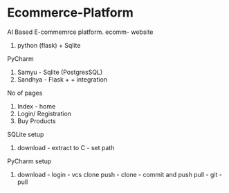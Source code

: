 # Ecommerce-Platform
AI Based E-commemrce platform.
ecomm- website

1. python (flask) + Sqlite

PyCharm

1. Samyu - Sqlite (PostgresSQL)
2. Sandhya - Flask + + integration

No of pages
1. Index - home
2. Login/ Registration
3. Buy Products

SQLite setup
1. download - extract to C - set path

PyCharm setup
1. download - login - vcs clone
   push - clone - commit and push
   pull - git - pull


